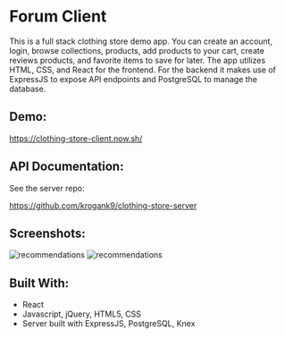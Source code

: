 # Forum Client

This is a full stack clothing store demo app. You can create an account, login, browse collections, products, add products to your cart, create reviews products, and favorite items to save for later. The app utilizes HTML, CSS, and React for the frontend. For the backend it makes use of ExpressJS to expose API endpoints and PostgreSQL to manage the database.

## Demo:

https://clothing-store-client.now.sh/

## API Documentation:

See the server repo:

https://github.com/krogank9/clothing-store-server

## Screenshots:

![recommendations](screenshot/landing-page.png)
![recommendations](screenshot/product-page.png)

## Built With:

* React
* Javascript, jQuery, HTML5, CSS
* Server built with ExpressJS, PostgreSQL, Knex
